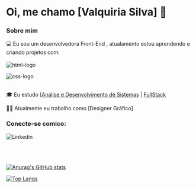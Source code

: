# Oi, me chamo [Valquiria Silva] 👋

### Sobre mim

💻 Eu sou um desenvolvedora Front-End , atualamento estou aprendendo e criando projetos com:
<br>
<br>
<img src="https://img.shields.io/badge/HTML5-E34F26?style=for-the-badge&logo=html5&logoColor=white" alt="html-logo" />

<img src="https://img.shields.io/badge/CSS3-1572B6?style=for-the-badge&logo=css3&logoColor=white" alt="css-logo" />
<br>
<br>

🎓 Eu estudo [[Análise e Desenvolvimento de Sistemas](https://cursos.unifcv.edu.br/graduacao/analise-e-desenvolvimento-de-sistemas) | [FullStack](https://rodolfomori.com.br/devclub/) 

👩‍💻 Atualmente eu trabalho como [Designer Gráfico] 

### Conecte-se comico:

</p>
<a href="https://www.linkedin.com/in/valquiria-silva-hofstatter-515b30217/">
<img align="left" alt="Linkedin"  src="https://img.shields.io/badge/LinkedIn-0077B5?style=for-the-badge&logo=linkedin&logoColor=white" />
<br>
<br>
<br>
<br>



[![Anurag's GitHub stats](https://github-readme-stats.vercel.app/api?username=valquiriasilva)](https://github.com/anuraghazra/github-readme-stats)

[![Top Langs](https://github-readme-stats.vercel.app/api/top-langs/?username=valquiriasilva)](https://github.com/anuraghazra/github-readme-stats)
